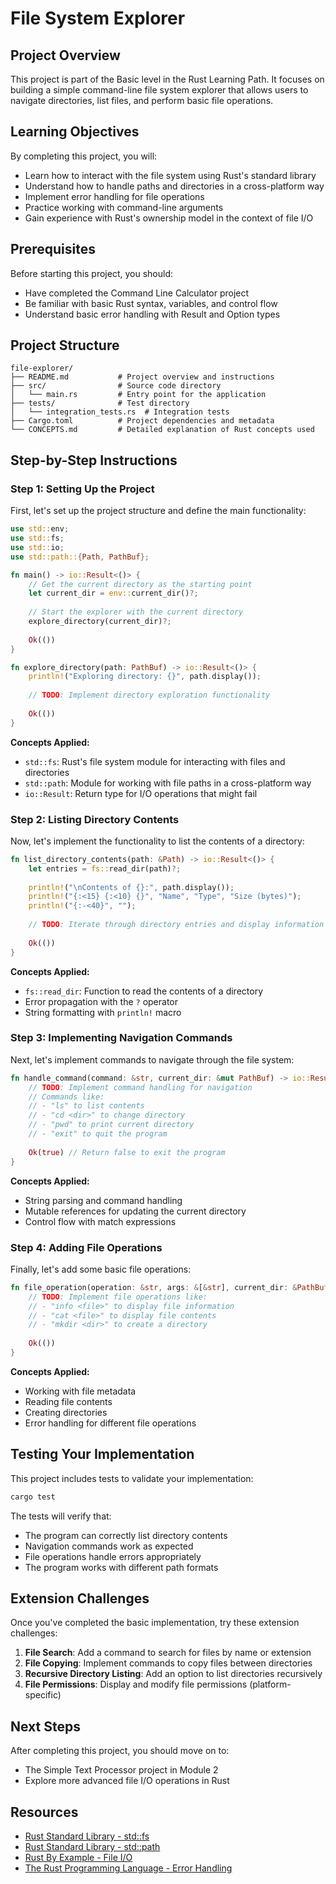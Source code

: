 # File System Explorer

## Project Overview

This project is part of the Basic level in the Rust Learning Path. It focuses on building a simple command-line file system explorer that allows users to navigate directories, list files, and perform basic file operations.

## Learning Objectives

By completing this project, you will:
- Learn how to interact with the file system using Rust's standard library
- Understand how to handle paths and directories in a cross-platform way
- Implement error handling for file operations
- Practice working with command-line arguments
- Gain experience with Rust's ownership model in the context of file I/O

## Prerequisites

Before starting this project, you should:
- Have completed the Command Line Calculator project
- Be familiar with basic Rust syntax, variables, and control flow
- Understand basic error handling with Result and Option types

## Project Structure

```
file-explorer/
├── README.md           # Project overview and instructions
├── src/                # Source code directory
│   └── main.rs         # Entry point for the application
├── tests/              # Test directory
│   └── integration_tests.rs  # Integration tests
├── Cargo.toml          # Project dependencies and metadata
└── CONCEPTS.md         # Detailed explanation of Rust concepts used
```

## Step-by-Step Instructions

### Step 1: Setting Up the Project

First, let's set up the project structure and define the main functionality:

```rust
use std::env;
use std::fs;
use std::io;
use std::path::{Path, PathBuf};

fn main() -> io::Result<()> {
    // Get the current directory as the starting point
    let current_dir = env::current_dir()?;
    
    // Start the explorer with the current directory
    explore_directory(current_dir)?;
    
    Ok(())
}

fn explore_directory(path: PathBuf) -> io::Result<()> {
    println!("Exploring directory: {}", path.display());
    
    // TODO: Implement directory exploration functionality
    
    Ok(())
}
```

**Concepts Applied:**
- `std::fs`: Rust's file system module for interacting with files and directories
- `std::path`: Module for working with file paths in a cross-platform way
- `io::Result`: Return type for I/O operations that might fail

### Step 2: Listing Directory Contents

Now, let's implement the functionality to list the contents of a directory:

```rust
fn list_directory_contents(path: &Path) -> io::Result<()> {
    let entries = fs::read_dir(path)?;
    
    println!("\nContents of {}:", path.display());
    println!("{:<15} {:<10} {}", "Name", "Type", "Size (bytes)");
    println!("{:-<40}", "");
    
    // TODO: Iterate through directory entries and display information
    
    Ok(())
}
```

**Concepts Applied:**
- `fs::read_dir`: Function to read the contents of a directory
- Error propagation with the `?` operator
- String formatting with `println!` macro

### Step 3: Implementing Navigation Commands

Next, let's implement commands to navigate through the file system:

```rust
fn handle_command(command: &str, current_dir: &mut PathBuf) -> io::Result<bool> {
    // TODO: Implement command handling for navigation
    // Commands like:
    // - "ls" to list contents
    // - "cd <dir>" to change directory
    // - "pwd" to print current directory
    // - "exit" to quit the program
    
    Ok(true) // Return false to exit the program
}
```

**Concepts Applied:**
- String parsing and command handling
- Mutable references for updating the current directory
- Control flow with match expressions

### Step 4: Adding File Operations

Finally, let's add some basic file operations:

```rust
fn file_operation(operation: &str, args: &[&str], current_dir: &PathBuf) -> io::Result<()> {
    // TODO: Implement file operations like:
    // - "info <file>" to display file information
    // - "cat <file>" to display file contents
    // - "mkdir <dir>" to create a directory
    
    Ok(())
}
```

**Concepts Applied:**
- Working with file metadata
- Reading file contents
- Creating directories
- Error handling for different file operations

## Testing Your Implementation

This project includes tests to validate your implementation:

```bash
cargo test
```

The tests will verify that:
- The program can correctly list directory contents
- Navigation commands work as expected
- File operations handle errors appropriately
- The program works with different path formats

## Extension Challenges

Once you've completed the basic implementation, try these extension challenges:

1. **File Search**: Add a command to search for files by name or extension
2. **File Copying**: Implement commands to copy files between directories
3. **Recursive Directory Listing**: Add an option to list directories recursively
4. **File Permissions**: Display and modify file permissions (platform-specific)

## Next Steps

After completing this project, you should move on to:
- The Simple Text Processor project in Module 2
- Explore more advanced file I/O operations in Rust

## Resources

- [Rust Standard Library - std::fs](https://doc.rust-lang.org/std/fs/index.html)
- [Rust Standard Library - std::path](https://doc.rust-lang.org/std/path/index.html)
- [Rust By Example - File I/O](https://doc.rust-lang.org/rust-by-example/std_misc/file.html)
- [The Rust Programming Language - Error Handling](https://doc.rust-lang.org/book/ch09-00-error-handling.html)